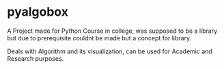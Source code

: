 # pyalgobox
A Project made for Python Course in college, was supposed to be a library but due to prerequisite couldnt be made but a concept for library.

Deals with Algorithm and its visualization, can be used for Academic and Research purposes.
